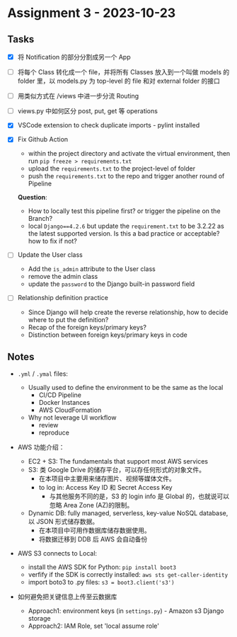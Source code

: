 # Assignment 3 - 2023-10-23

## Tasks

- [x] 将 Notification 的部分分割成另一个 App
- [ ] 将每个 Class 转化成一个 file，并将所有 Classes 放入到一个叫做 models 的 folder 里，以 models.py 为 top-level 的 file 和对 external folder 的接口
- [ ] 用类似方式在 /views 中进一步分流 Routing
- [ ] views.py 中如何区分 post, put, get 等 operations
- [x] VSCode extension to check duplicate imports - pylint installed
- [x] Fix Github Action

  - within the project directory and activate the virtual environment, then run `pip freeze > requirements.txt`
  - upload the `requirements.txt` to the project-level of folder
  - push the `requirements.txt` to the repo and trigger another round of Pipeline

  **Question**:

  - How to locally test this pipeline first? or trigger the pipeline on the Branch?
  - local `Django==4.2.6` but update the `requirement.txt` to be 3.2.22 as the latest supported version. Is this a bad practice or acceptable? how to fix if not?

- [ ] Update the User class
  - Add the `is_admin` attribute to the User class
  - remove the admin class
  - update the `password` to the Django built-in password field
- [ ] Relationship definition practice
  - Since Django will help create the reverse relationship, how to decide where to put the definition?
  - Recap of the foreign keys/primary keys?
  - Distinction between foreign keys/primary keys in code

## Notes

- `.yml` / `.ymal` files:
  - Usually used to define the environment to be the same as the local
    - CI/CD Pipeline
    - Docker Instances
    - AWS CloudFormation
  - Why not leverage UI workflow
    - review
    - reproduce
- AWS 功能介绍：

  - EC2 + S3: The fundamentals that support most AWS services
  - S3: 类 Google Drive 的储存平台，可以存任何形式的对象文件。
    - 在本项目中主要用来储存图片、视频等媒体文件。
    - to log in: Access Key ID 和 Secret Access Key
      - 与其他服务不同的是，S3 的 login info 是 Global 的，也就说可以忽略 Area Zone (AZ)的限制。
  - Dynamic DB: fully managed, serverless, key-value NoSQL database, 以 JSON 形式储存数据。
    - 在本项目中可用作数据库储存数据使用。
    - 将数据迁移到 DDB 后 AWS 会自动备份

- AWS S3 connects to Local:

  - install the AWS SDK for Python: `pip install boot3`
  - verfify if the SDK is correctly installed: `aws sts get-caller-identity`
  - import boto3 to .py files: `s3 = boot3.client('s3')`

- 如何避免把关键信息上传至云数据库
  - Approach1: environment keys (in `settings.py`) - Amazon s3 Django storage
  - Approach2: IAM Role, set 'local assume role'
